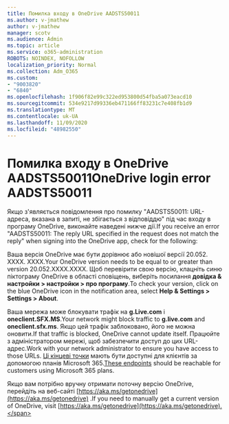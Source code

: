 ```yaml
---
title: Помилка входу в OneDrive AADSTS50011
ms.author: v-jmathew
author: v-jmathew
manager: scotv
ms.audience: Admin
ms.topic: article
ms.service: o365-administration
ROBOTS: NOINDEX, NOFOLLOW
localization_priority: Normal
ms.collection: Adm_O365
ms.custom:
- "9003820"
- "6840"
ms.openlocfilehash: 1f906f82e99c322ed953800d54fba5a073eacd10
ms.sourcegitcommit: 534e9217d99336eb471166ff83231c7e408fb1d9
ms.translationtype: MT
ms.contentlocale: uk-UA
ms.lasthandoff: 11/09/2020
ms.locfileid: "48982550"
---
```

# <a name="onedrive-login-error-aadsts50011"></a><span data-ttu-id="460ee-102">Помилка входу в OneDrive AADSTS50011</span><span class="sxs-lookup"><span data-stu-id="460ee-102">OneDrive login error AADSTS50011</span></span>

<span data-ttu-id="460ee-103">Якщо з'являється повідомлення про помилку "AADSTS50011: URL-адреса, вказана в запиті, не збігається з відповіддю" під час входу в програму OneDrive, виконайте наведені нижче дії.</span><span class="sxs-lookup"><span data-stu-id="460ee-103">If you receive an error "AADSTS50011: The reply URL specified in the request does not match the reply" when signing into the OneDrive app, check for the following:</span></span>

<span data-ttu-id="460ee-104">Ваша версія OneDrive має бути дорівнює або новішої версії 20.052. XXXX. XXXX.</span><span class="sxs-lookup"><span data-stu-id="460ee-104">Your OneDrive version needs to be equal to or greater than version 20.052.XXXX.XXXX.</span></span> <span data-ttu-id="460ee-105">Щоб перевірити свою версію, клацніть синю піктограму OneDrive в області сповіщень, виберіть посилання **довідка & настройки > настройки > про програму**.</span><span class="sxs-lookup"><span data-stu-id="460ee-105">To check your version, click on the blue OneDrive icon in the notification area, select **Help & Settings > Settings > About**.</span></span>

<span data-ttu-id="460ee-106">Ваша мережа може блокувати трафік на **g.Live.com** і **oneclient.SFX.MS**.</span><span class="sxs-lookup"><span data-stu-id="460ee-106">Your network might block traffic to **g.live.com** and **oneclient.sfx.ms**.</span></span> <span data-ttu-id="460ee-107">Якщо цей трафік заблоковано, його не можна оновити.</span><span class="sxs-lookup"><span data-stu-id="460ee-107">If that traffic is blocked, OneDrive cannot update itself.</span></span> <span data-ttu-id="460ee-108">Працюйте з адміністратором мережі, щоб забезпечити доступ до цих URL-адрес.</span><span class="sxs-lookup"><span data-stu-id="460ee-108">Work with your network administrator to ensure you have access to those URLs.</span></span> <span data-ttu-id="460ee-109">[Ці кінцеві точки](https://docs.microsoft.com/microsoft-365/enterprise/urls-and-ip-address-ranges?view=o365-worldwide) мають бути доступні для клієнтів за допомогою планів Microsoft 365.</span><span class="sxs-lookup"><span data-stu-id="460ee-109">[These endpoints](https://docs.microsoft.com/microsoft-365/enterprise/urls-and-ip-address-ranges?view=o365-worldwide) should be reachable for customers using Microsoft 365 plans.</span></span>

<span data-ttu-id="460ee-110">Якщо вам потрібно вручну отримати поточну версію OneDrive, перейдіть на веб-сайті [https://aka.ms/getonedrive](https://aka.ms/getonedrive) .</span><span class="sxs-lookup"><span data-stu-id="460ee-110">If you need to manually get a current version of OneDrive, visit [https://aka.ms/getonedrive](https://aka.ms/getonedrive).</span></span>
